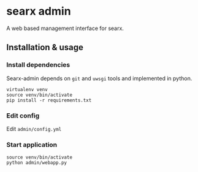 # searx admin

A web based management interface for searx.

## Installation & usage

### Install dependencies

Searx-admin depends on `git` and `uwsgi` tools and implemented in python.

```
virtualenv venv
source venv/bin/activate
pip install -r requirements.txt
```

### Edit config

Edit `admin/config.yml`


### Start application

```
source venv/bin/activate
python admin/webapp.py
```
